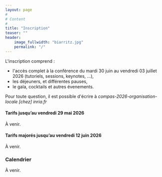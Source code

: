 ```yaml
---
layout: page
#
# Content
#
title: "Inscription"
teaser: ""
header:
    image_fullwidth: "biarritz.jpg"
    permalink: "/"
---
```


L'inscription comprend :
  * l'accès complet à la conférence du mardi 30 juin au vendredi 03 juillet 2026 (tutoriels, sessions, keynotes, ...),
  * les déjeuners, et différentes pauses,
  * le gala, cocktails et autres évenements.

Pour toute question, il est possible d'écrire à
*compas-2026-organisation-locale [chez] inria.fr*

#### Tarifs jusqu’au vendredi 29 mai 2026

À venir.

#### Tarifs majorés jusqu’au vendredi 12 juin 2026

À venir.

### Calendrier

À venir.



<!-- * [Nouvelle inscription](/inscription/nouvelle) -->
<!-- * [Gérer mon inscription](/inscription/gestion) -->
